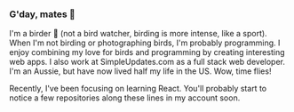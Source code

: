 ### G'day, mates 👋

I'm a birder 🦉 (not a bird watcher, birding is more intense, like a sport). When I'm not birding or photographing birds, I'm probably programming. I enjoy combining my love for birds and programming by creating interesting web apps. I also work at SimpleUpdates.com as a full stack web developer. I'm an Aussie, but have now lived half my life in the US. Wow, time flies!

Recently, I've been focusing on learning React. You'll probably start to notice a few repositories along these lines in my account soon.
